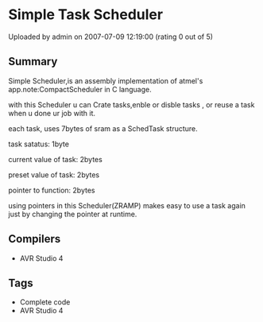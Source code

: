 # Simple Task Scheduler

Uploaded by admin on 2007-07-09 12:19:00 (rating 0 out of 5)

## Summary

Simple Scheduler,is an assembly implementation of atmel's app.note:CompactScheduler in C language.  

with this Scheduler u can Crate tasks,enble or disble tasks , or reuse a task when u done ur job with it.  

each task, uses 7bytes of sram as a SchedTask structure.  

task satatus: 1byte  

current value of task: 2bytes  

preset value of task: 2bytes  

pointer to function: 2bytes  

using pointers in this Scheduler(ZRAMP) makes easy to use a task again just by changing the pointer at runtime.

## Compilers

- AVR Studio 4

## Tags

- Complete code
- AVR Studio 4
